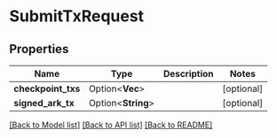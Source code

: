# SubmitTxRequest

## Properties

| Name               | Type                    | Description | Notes      |
| ------------------ | ----------------------- | ----------- | ---------- |
| **checkpoint_txs** | Option<**Vec<String>**> |             | [optional] |
| **signed_ark_tx**  | Option<**String**>      |             | [optional] |

[[Back to Model list]](../README.md#documentation-for-models) [[Back to API list]](../README.md#documentation-for-api-endpoints) [[Back to README]](../README.md)
